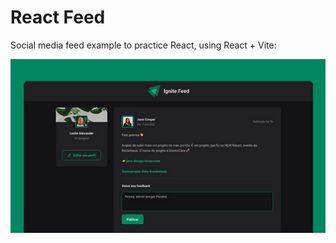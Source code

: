 # React Feed

Social media feed example to practice React, using React + Vite:

![Ignite Feed Screenshot](/src/assets/ignite-feed-screenshot.jpg)
